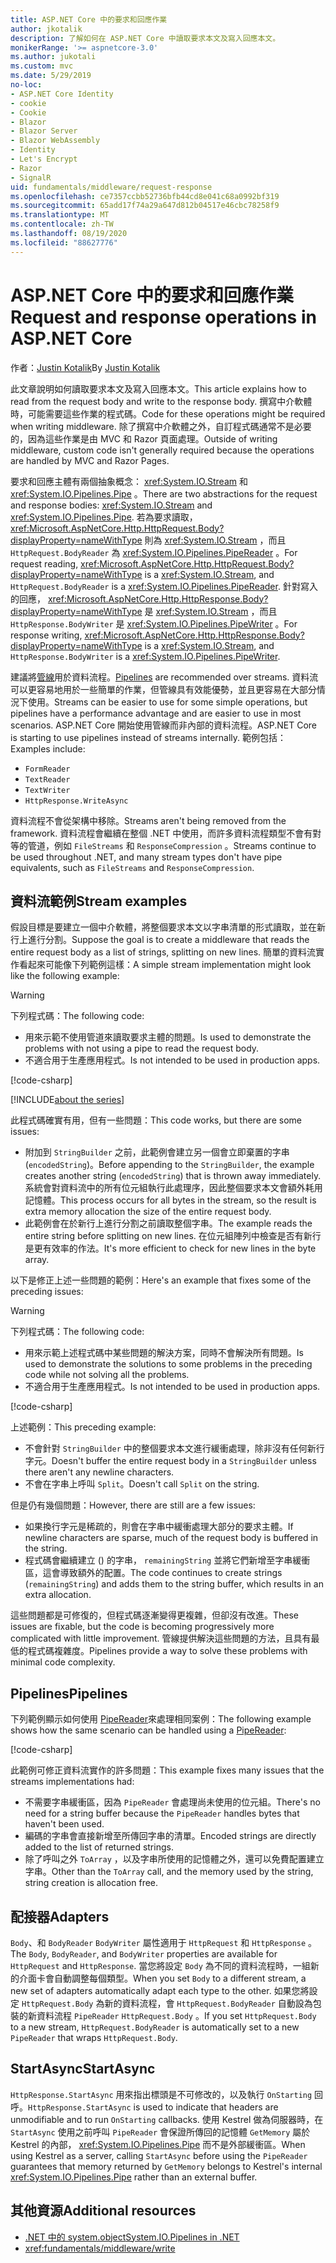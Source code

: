 ```yaml
---
title: ASP.NET Core 中的要求和回應作業
author: jkotalik
description: 了解如何在 ASP.NET Core 中讀取要求本文及寫入回應本文。
monikerRange: '>= aspnetcore-3.0'
ms.author: jukotali
ms.custom: mvc
ms.date: 5/29/2019
no-loc:
- ASP.NET Core Identity
- cookie
- Cookie
- Blazor
- Blazor Server
- Blazor WebAssembly
- Identity
- Let's Encrypt
- Razor
- SignalR
uid: fundamentals/middleware/request-response
ms.openlocfilehash: ce7357ccbb52736bfb44cd8e041c68a0992bf319
ms.sourcegitcommit: 65add17f74a29a647d812b04517e46cbc78258f9
ms.translationtype: MT
ms.contentlocale: zh-TW
ms.lasthandoff: 08/19/2020
ms.locfileid: "88627776"
---
```

# <a name="request-and-response-operations-in-aspnet-core"></a><span data-ttu-id="29c07-103">ASP.NET Core 中的要求和回應作業</span><span class="sxs-lookup"><span data-stu-id="29c07-103">Request and response operations in ASP.NET Core</span></span>

<span data-ttu-id="29c07-104">作者：[Justin Kotalik](https://github.com/jkotalik)</span><span class="sxs-lookup"><span data-stu-id="29c07-104">By [Justin Kotalik](https://github.com/jkotalik)</span></span>

<span data-ttu-id="29c07-105">此文章說明如何讀取要求本文及寫入回應本文。</span><span class="sxs-lookup"><span data-stu-id="29c07-105">This article explains how to read from the request body and write to the response body.</span></span> <span data-ttu-id="29c07-106">撰寫中介軟體時，可能需要這些作業的程式碼。</span><span class="sxs-lookup"><span data-stu-id="29c07-106">Code for these operations might be required when writing middleware.</span></span> <span data-ttu-id="29c07-107">除了撰寫中介軟體之外，自訂程式碼通常不是必要的，因為這些作業是由 MVC 和 Razor 頁面處理。</span><span class="sxs-lookup"><span data-stu-id="29c07-107">Outside of writing middleware, custom code isn't generally required because the operations are handled by MVC and Razor Pages.</span></span>

<span data-ttu-id="29c07-108">要求和回應主體有兩個抽象概念： <xref:System.IO.Stream> 和 <xref:System.IO.Pipelines.Pipe> 。</span><span class="sxs-lookup"><span data-stu-id="29c07-108">There are two abstractions for the request and response bodies: <xref:System.IO.Stream> and <xref:System.IO.Pipelines.Pipe>.</span></span> <span data-ttu-id="29c07-109">若為要求讀取， <xref:Microsoft.AspNetCore.Http.HttpRequest.Body?displayProperty=nameWithType> 則為 <xref:System.IO.Stream> ，而且 `HttpRequest.BodyReader` 為 <xref:System.IO.Pipelines.PipeReader> 。</span><span class="sxs-lookup"><span data-stu-id="29c07-109">For request reading, <xref:Microsoft.AspNetCore.Http.HttpRequest.Body?displayProperty=nameWithType> is a <xref:System.IO.Stream>, and `HttpRequest.BodyReader` is a <xref:System.IO.Pipelines.PipeReader>.</span></span> <span data-ttu-id="29c07-110">針對寫入的回應， <xref:Microsoft.AspNetCore.Http.HttpResponse.Body?displayProperty=nameWithType> 是 <xref:System.IO.Stream> ，而且 `HttpResponse.BodyWriter` 是 <xref:System.IO.Pipelines.PipeWriter> 。</span><span class="sxs-lookup"><span data-stu-id="29c07-110">For response writing, <xref:Microsoft.AspNetCore.Http.HttpResponse.Body?displayProperty=nameWithType> is a <xref:System.IO.Stream>, and `HttpResponse.BodyWriter` is a <xref:System.IO.Pipelines.PipeWriter>.</span></span>

<span data-ttu-id="29c07-111">建議將[管線](/dotnet/standard/io/pipelines)用於資料流程。</span><span class="sxs-lookup"><span data-stu-id="29c07-111">[Pipelines](/dotnet/standard/io/pipelines) are recommended over streams.</span></span> <span data-ttu-id="29c07-112">資料流可以更容易地用於一些簡單的作業，但管線具有效能優勢，並且更容易在大部分情況下使用。</span><span class="sxs-lookup"><span data-stu-id="29c07-112">Streams can be easier to use for some simple operations, but pipelines have a performance advantage and are easier to use in most scenarios.</span></span> <span data-ttu-id="29c07-113">ASP.NET Core 開始使用管線而非內部的資料流程。</span><span class="sxs-lookup"><span data-stu-id="29c07-113">ASP.NET Core is starting to use pipelines instead of streams internally.</span></span> <span data-ttu-id="29c07-114">範例包括：</span><span class="sxs-lookup"><span data-stu-id="29c07-114">Examples include:</span></span>

* `FormReader`
* `TextReader`
* `TextWriter`
* `HttpResponse.WriteAsync`

<span data-ttu-id="29c07-115">資料流程不會從架構中移除。</span><span class="sxs-lookup"><span data-stu-id="29c07-115">Streams aren't being removed from the framework.</span></span> <span data-ttu-id="29c07-116">資料流程會繼續在整個 .NET 中使用，而許多資料流程類型不會有對等的管道，例如 `FileStreams` 和 `ResponseCompression` 。</span><span class="sxs-lookup"><span data-stu-id="29c07-116">Streams continue to be used throughout .NET, and many stream types don't have pipe equivalents, such as `FileStreams` and `ResponseCompression`.</span></span>

## <a name="stream-examples"></a><span data-ttu-id="29c07-117">資料流範例</span><span class="sxs-lookup"><span data-stu-id="29c07-117">Stream examples</span></span>

<span data-ttu-id="29c07-118">假設目標是要建立一個中介軟體，將整個要求本文以字串清單的形式讀取，並在新行上進行分割。</span><span class="sxs-lookup"><span data-stu-id="29c07-118">Suppose the goal is to create a middleware that reads the entire request body as a list of strings, splitting on new lines.</span></span> <span data-ttu-id="29c07-119">簡單的資料流實作看起來可能像下列範例這樣：</span><span class="sxs-lookup"><span data-stu-id="29c07-119">A simple stream implementation might look like the following example:</span></span>

> [!WARNING]
> <span data-ttu-id="29c07-120">下列程式碼：</span><span class="sxs-lookup"><span data-stu-id="29c07-120">The following code:</span></span>
> * <span data-ttu-id="29c07-121">用來示範不使用管道來讀取要求主體的問題。</span><span class="sxs-lookup"><span data-stu-id="29c07-121">Is used to demonstrate the problems with not using a pipe to read the request body.</span></span>
> * <span data-ttu-id="29c07-122">不適合用于生產應用程式。</span><span class="sxs-lookup"><span data-stu-id="29c07-122">Is not intended to be used in production apps.</span></span>

[!code-csharp[](request-response/samples/3.x/RequestResponseSample/Startup.cs?name=GetListOfStringsFromStream)]

[!INCLUDE[about the series](~/includes/code-comments-loc.md)]

<span data-ttu-id="29c07-123">此程式碼確實有用，但有一些問題：</span><span class="sxs-lookup"><span data-stu-id="29c07-123">This code works, but there are some issues:</span></span>

* <span data-ttu-id="29c07-124">附加到 `StringBuilder` 之前，此範例會建立另一個會立即棄置的字串 (`encodedString`)。</span><span class="sxs-lookup"><span data-stu-id="29c07-124">Before appending to the `StringBuilder`, the example creates another string (`encodedString`) that is thrown away immediately.</span></span> <span data-ttu-id="29c07-125">系統會對資料流中的所有位元組執行此處理序，因此整個要求本文會額外耗用記憶體。</span><span class="sxs-lookup"><span data-stu-id="29c07-125">This process occurs for all bytes in the stream, so the result is extra memory allocation the size of the entire request body.</span></span>
* <span data-ttu-id="29c07-126">此範例會在於新行上進行分割之前讀取整個字串。</span><span class="sxs-lookup"><span data-stu-id="29c07-126">The example reads the entire string before splitting on new lines.</span></span> <span data-ttu-id="29c07-127">在位元組陣列中檢查是否有新行是更有效率的作法。</span><span class="sxs-lookup"><span data-stu-id="29c07-127">It's more efficient to check for new lines in the byte array.</span></span>

<span data-ttu-id="29c07-128">以下是修正上述一些問題的範例：</span><span class="sxs-lookup"><span data-stu-id="29c07-128">Here's an example that fixes some of the preceding issues:</span></span>

> [!WARNING]
> <span data-ttu-id="29c07-129">下列程式碼：</span><span class="sxs-lookup"><span data-stu-id="29c07-129">The following code:</span></span>
> * <span data-ttu-id="29c07-130">用來示範上述程式碼中某些問題的解決方案，同時不會解決所有問題。</span><span class="sxs-lookup"><span data-stu-id="29c07-130">Is used to demonstrate the solutions to some problems in the preceding code while not solving all the problems.</span></span>
> * <span data-ttu-id="29c07-131">不適合用于生產應用程式。</span><span class="sxs-lookup"><span data-stu-id="29c07-131">Is not intended to be used in production apps.</span></span>

[!code-csharp[](request-response/samples/3.x/RequestResponseSample/Startup.cs?name=GetListOfStringsFromStreamMoreEfficient)]

<span data-ttu-id="29c07-132">上述範例：</span><span class="sxs-lookup"><span data-stu-id="29c07-132">This preceding example:</span></span>

* <span data-ttu-id="29c07-133">不會針對 `StringBuilder` 中的整個要求本文進行緩衝處理，除非沒有任何新行字元。</span><span class="sxs-lookup"><span data-stu-id="29c07-133">Doesn't buffer the entire request body in a `StringBuilder` unless there aren't any newline characters.</span></span>
* <span data-ttu-id="29c07-134">不會在字串上呼叫 `Split`。</span><span class="sxs-lookup"><span data-stu-id="29c07-134">Doesn't call `Split` on the string.</span></span>

<span data-ttu-id="29c07-135">但是仍有幾個問題：</span><span class="sxs-lookup"><span data-stu-id="29c07-135">However, there are still are a few issues:</span></span>

* <span data-ttu-id="29c07-136">如果換行字元是稀疏的，則會在字串中緩衝處理大部分的要求主體。</span><span class="sxs-lookup"><span data-stu-id="29c07-136">If newline characters are sparse, much of the request body is buffered in the string.</span></span>
* <span data-ttu-id="29c07-137">程式碼會繼續建立 () 的字串， `remainingString` 並將它們新增至字串緩衝區，這會導致額外的配置。</span><span class="sxs-lookup"><span data-stu-id="29c07-137">The code continues to create strings (`remainingString`) and adds them to the string buffer, which results in an extra allocation.</span></span>

<span data-ttu-id="29c07-138">這些問題都是可修復的，但程式碼逐漸變得更複雜，但卻沒有改進。</span><span class="sxs-lookup"><span data-stu-id="29c07-138">These issues are fixable, but the code is becoming progressively more complicated with little improvement.</span></span> <span data-ttu-id="29c07-139">管線提供解決這些問題的方法，且具有最低的程式碼複雜度。</span><span class="sxs-lookup"><span data-stu-id="29c07-139">Pipelines provide a way to solve these problems with minimal code complexity.</span></span>

## <a name="pipelines"></a><span data-ttu-id="29c07-140">Pipelines</span><span class="sxs-lookup"><span data-stu-id="29c07-140">Pipelines</span></span>

<span data-ttu-id="29c07-141">下列範例顯示如何使用 [PipeReader](/dotnet/standard/io/pipelines#pipe)來處理相同案例：</span><span class="sxs-lookup"><span data-stu-id="29c07-141">The following example shows how the same scenario can be handled using a [PipeReader](/dotnet/standard/io/pipelines#pipe):</span></span>

[!code-csharp[](request-response/samples/3.x/RequestResponseSample/Startup.cs?name=GetListOfStringFromPipe)]

<span data-ttu-id="29c07-142">此範例可修正資料流實作的許多問題：</span><span class="sxs-lookup"><span data-stu-id="29c07-142">This example fixes many issues that the streams implementations had:</span></span>

* <span data-ttu-id="29c07-143">不需要字串緩衝區，因為 `PipeReader` 會處理尚未使用的位元組。</span><span class="sxs-lookup"><span data-stu-id="29c07-143">There's no need for a string buffer because the `PipeReader` handles bytes that haven't been used.</span></span>
* <span data-ttu-id="29c07-144">編碼的字串會直接新增至所傳回字串的清單。</span><span class="sxs-lookup"><span data-stu-id="29c07-144">Encoded strings are directly added to the list of returned strings.</span></span>
* <span data-ttu-id="29c07-145">除了呼叫之外 `ToArray` ，以及字串所使用的記憶體之外，還可以免費配置建立字串。</span><span class="sxs-lookup"><span data-stu-id="29c07-145">Other than the `ToArray` call, and the memory used by the string, string creation is allocation free.</span></span>

## <a name="adapters"></a><span data-ttu-id="29c07-146">配接器</span><span class="sxs-lookup"><span data-stu-id="29c07-146">Adapters</span></span>

<span data-ttu-id="29c07-147">`Body`、和 `BodyReader` `BodyWriter` 屬性適用于 `HttpRequest` 和 `HttpResponse` 。</span><span class="sxs-lookup"><span data-stu-id="29c07-147">The `Body`, `BodyReader`, and `BodyWriter` properties are available for `HttpRequest` and `HttpResponse`.</span></span> <span data-ttu-id="29c07-148">當您將設定 `Body` 為不同的資料流程時，一組新的介面卡會自動調整每個類型。</span><span class="sxs-lookup"><span data-stu-id="29c07-148">When you set `Body` to a different stream, a new set of adapters automatically adapt each type to the other.</span></span> <span data-ttu-id="29c07-149">如果您將設定 `HttpRequest.Body` 為新的資料流程，會 `HttpRequest.BodyReader` 自動設為包裝的新資料流程 `PipeReader` `HttpRequest.Body` 。</span><span class="sxs-lookup"><span data-stu-id="29c07-149">If you set `HttpRequest.Body` to a new stream, `HttpRequest.BodyReader` is automatically set to a new `PipeReader` that wraps `HttpRequest.Body`.</span></span>

## <a name="startasync"></a><span data-ttu-id="29c07-150">StartAsync</span><span class="sxs-lookup"><span data-stu-id="29c07-150">StartAsync</span></span>

<span data-ttu-id="29c07-151">`HttpResponse.StartAsync` 用來指出標頭是不可修改的，以及執行 `OnStarting` 回呼。</span><span class="sxs-lookup"><span data-stu-id="29c07-151">`HttpResponse.StartAsync` is used to indicate that headers are unmodifiable and to run `OnStarting` callbacks.</span></span> <span data-ttu-id="29c07-152">使用 Kestrel 做為伺服器時，在 `StartAsync` 使用之前呼叫 `PipeReader` 會保證所傳回的記憶體 `GetMemory` 屬於 Kestrel 的內部， <xref:System.IO.Pipelines.Pipe> 而不是外部緩衝區。</span><span class="sxs-lookup"><span data-stu-id="29c07-152">When using Kestrel as a server, calling `StartAsync` before using the `PipeReader` guarantees that memory returned by `GetMemory` belongs to Kestrel's internal <xref:System.IO.Pipelines.Pipe> rather than an external buffer.</span></span>

## <a name="additional-resources"></a><span data-ttu-id="29c07-153">其他資源</span><span class="sxs-lookup"><span data-stu-id="29c07-153">Additional resources</span></span>

* [<span data-ttu-id="29c07-154">.NET 中的 system.object</span><span class="sxs-lookup"><span data-stu-id="29c07-154">System.IO.Pipelines in .NET</span></span>](/dotnet/standard/io/pipelines)
* <xref:fundamentals/middleware/write>

<!-- Test with Postman or other tool. See image in static directory. -->
